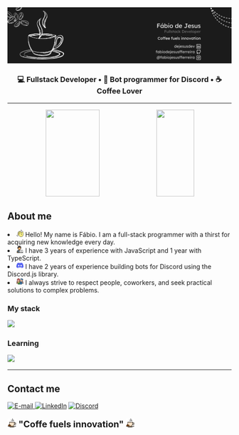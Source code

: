 <img src="./profile-assets/fabiodejesus_banner.png"/>

<h3 align="center">
  💻 Fullstack Developer • 🤖 Bot programmer for Discord • ☕ Coffee Lover
</h3>
<hr>
<div align="center">
  <img width="49%" height="195px" src="https://github-readme-stats.vercel.app/api?username=fabiodejesusfferreira&show_icons=true&count_private=true&title_color=80F7D4&icon_color=9d00ff&text_color=c9d1d9&bg_color=0d1117&border_color=fff0" /> 
  <img width="41%" height="195px" src="https://github-readme-stats.vercel.app/api/top-langs/?username=fabiodejesusfferreira&layout=compact&title_color=80F7D4&text_color=fff&bg_color=0d1117&border_color=fff0" />
</div>
<h2>About me</h2>
<li><img src="./profile-assets/mao-acenando.png" width="16" height="16" > Hello! My name is Fábio. I am a full-stack programmer with a thirst for acquiring new knowledge every day.
  <li><img src="profile-assets/programador.png" width="16" height="16"> I have 3 years of experience with JavaScript and 1 year with TypeScript.
  <li><img src="profile-assets/discordia.png" width="16" height="16"> I have 2 years of experience building bots for Discord using the Discord.js library.
  <li><img src="profile-assets/amigo.png" width="16" height="16"> I always strive to respect people, coworkers, and seek practical solutions to complex problems.

<h3>My stack</h3>
<img src="https://skillicons.dev/icons?i=vscode,html,css,js,ts,nodejs,mongodb,npm,git,discord,discordjs,bots">
<br>
<h3>Learning</h3>
<img src="https://skillicons.dev/icons?i=react,mysql,php,wordpress">

<hr>

<h2>Contact me</h2>
<div align="left">
<p>
<a href="mailto:fabiodejesusfferreira@gmail.com">
<img src="https://img.shields.io/badge/-email-020114?style=for-the-badge&amp;logo=microsoft-outlook&amp;logoColor=6ED2B6&amp;color:FFF" alt="E-mail">
</a>
<a href="https://www.linkedin.com/in/dejesusdev"><img src="https://img.shields.io/badge/-LinkedIn-020114?style=for-the-badge&amp;logo=linkedin&amp;logoColor=6ED2B6&amp;color:FFF" alt="LinkedIn"></a>
<a href="https://discord.com/users/430502315108335617">
<img src="https://img.shields.io/badge/-discord-020114?style=for-the-badge&amp;logo=discord-outlook&amp;logoColor=6ED2B6&amp;color:FFF" alt="Discord">
</a>
</div>

<strong>
  <p style="font-size: 20px;"><img src="profile-assets/xicara-de-cafe.png" width="20px"> "Coffe fuels innovation" <img src="profile-assets/xicara-de-cafe.png" width="20px"></p>
</strong>
